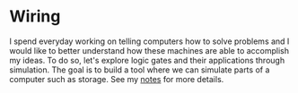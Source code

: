 # Wiring
I spend everyday working on telling computers how to solve problems and I would like to better understand how these machines are able to accomplish my ideas. To do so, let's explore logic gates and their applications through simulation. The goal is to build a tool where we can simulate parts of a computer such as storage. See my [notes](./notes.md) for more details.
